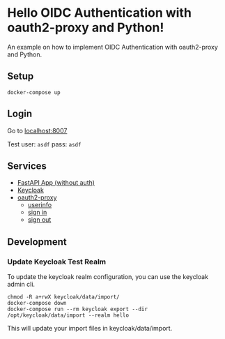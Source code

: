 # Hello OIDC Authentication with oauth2-proxy and Python!

An example on how to implement OIDC Authentication with oauth2-proxy and Python.

## Setup

```
docker-compose up
```

## Login
Go to [localhost:8007](http://localhost:8007)

Test user: `asdf` pass: `asdf`

## Services

- [FastAPI App (without auth)](http://localhost:8000)
- [Keycloak](http://localhost:8009)
- [oauth2-proxy](http://localhost:8007)
    - [userinfo](http://localhost:8007/oauth2/userinfo)
    - [sign in](http://localhost:8007/oauth2/sign_in)
    - [sign out](http://localhost:8007/oauth2/sign_out?rd=http://localhost:8009/realms/hello/protocol/openid-connect/logout)

## Development

### Update Keycloak Test Realm
To update the keycloak realm configuration, you can use the keycloak admin cli.
```
chmod -R a+rwX keycloak/data/import/
docker-compose down
docker-compose run --rm keycloak export --dir /opt/keycloak/data/import --realm hello
```

This will update your import files in keycloak/data/import.
